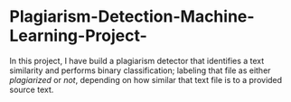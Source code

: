 # Plagiarism-Detection-Machine-Learning-Project-
In this project, I have build a plagiarism detector that identifies a text similarity and performs binary classification; labeling that file as either *plagiarized* or *not*, depending on how similar that text file is to a provided source text.
